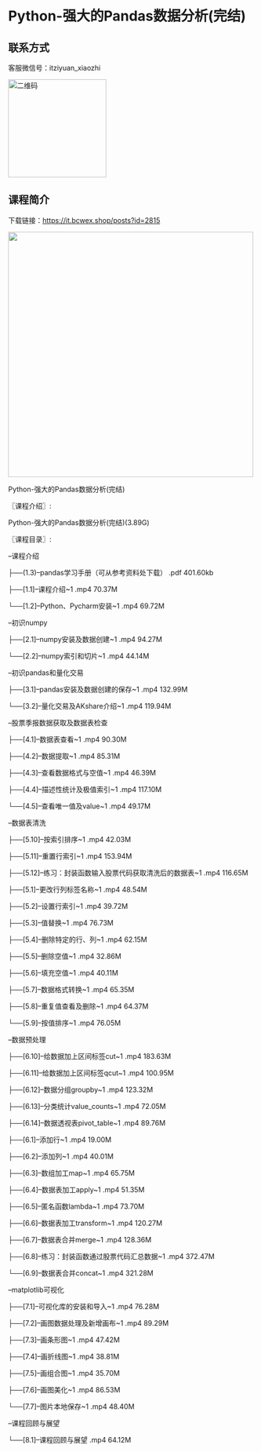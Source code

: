 # Python-强大的Pandas数据分析(完结)

## 联系方式

客服微信号：itziyuan_xiaozhi

<img src="https://ziyuanyun.oss-cn-guangzhou.aliyuncs.com/common/20240614073449/666b82192834a.jpg" width="200" height="200" alt="二维码">

## 课程简介

下载链接：https://it.bcwex.shop/posts?id=2815

<img src="https://ziyuanyun.oss-cn-guangzhou.aliyuncs.com/yun/20240515184333/664491d50666f.jpg" width="500" alt="">

  Python-强大的Pandas数据分析(完结)



 〖课程介绍〗:

 Python-强大的Pandas数据分析(完结)(3.89G)

 〖课程目录〗:

 &#8211;课程介绍

 ├──(1.3)&#8211;pandas学习手册（可从参考资料处下载） .pdf 401.60kb

 ├──[1.1]&#8211;课程介绍~1 .mp4 70.37M

 └──[1.2]&#8211;Python、Pycharm安装~1 .mp4 69.72M

 &#8211;初识numpy

 ├──[2.1]&#8211;numpy安装及数据创建~1 .mp4 94.27M

 └──[2.2]&#8211;numpy索引和切片~1 .mp4 44.14M

 &#8211;初识pandas和量化交易

 ├──[3.1]&#8211;pandas安装及数据创建的保存~1 .mp4 132.99M

 └──[3.2]&#8211;量化交易及AKshare介绍~1 .mp4 119.94M

 &#8211;股票季报数据获取及数据表检查

 ├──[4.1]&#8211;数据表查看~1 .mp4 90.30M

 ├──[4.2]&#8211;数据提取~1 .mp4 85.31M

 ├──[4.3]&#8211;查看数据格式与空值~1 .mp4 46.39M

 ├──[4.4]&#8211;描述性统计及极值索引~1 .mp4 117.10M

 └──[4.5]&#8211;查看唯一值及value~1 .mp4 49.17M

 &#8211;数据表清洗

 ├──[5.10]&#8211;按索引排序~1 .mp4 42.03M

 ├──[5.11]&#8211;重置行索引~1 .mp4 153.94M

 ├──[5.12]&#8211;练习：封装函数输入股票代码获取清洗后的数据表~1 .mp4 116.65M

 ├──[5.1]&#8211;更改行列标签名称~1 .mp4 48.54M

 ├──[5.2]&#8211;设置行索引~1 .mp4 39.72M

 ├──[5.3]&#8211;值替换~1 .mp4 76.73M

 ├──[5.4]&#8211;删除特定的行、列~1 .mp4 62.15M

 ├──[5.5]&#8211;删除空值~1 .mp4 32.86M

 ├──[5.6]&#8211;填充空值~1 .mp4 40.11M

 ├──[5.7]&#8211;数据格式转换~1 .mp4 65.35M

 ├──[5.8]&#8211;重复值查看及删除~1 .mp4 64.37M

 └──[5.9]&#8211;按值排序~1 .mp4 76.05M

 &#8211;数据预处理

 ├──[6.10]&#8211;给数据加上区间标签cut~1 .mp4 183.63M

 ├──[6.11]&#8211;给数据加上区间标签qcut~1 .mp4 100.95M

 ├──[6.12]&#8211;数据分组groupby~1 .mp4 123.32M

 ├──[6.13]&#8211;分类统计value_counts~1 .mp4 72.05M

 ├──[6.14]&#8211;数据透视表pivot_table~1 .mp4 89.76M

 ├──[6.1]&#8211;添加行~1 .mp4 19.00M

 ├──[6.2]&#8211;添加列~1 .mp4 40.01M

 ├──[6.3]&#8211;数组加工map~1 .mp4 65.75M

 ├──[6.4]&#8211;数据表加工apply~1 .mp4 51.35M

 ├──[6.5]&#8211;匿名函数lambda~1 .mp4 73.70M

 ├──[6.6]&#8211;数据表加工transform~1 .mp4 120.27M

 ├──[6.7]&#8211;数据表合并merge~1 .mp4 128.36M

 ├──[6.8]&#8211;练习：封装函数通过股票代码汇总数据~1 .mp4 372.47M

 └──[6.9]&#8211;数据表合并concat~1 .mp4 321.28M

 &#8211;matplotlib可视化

 ├──[7.1]&#8211;可视化库的安装和导入~1 .mp4 76.28M

 ├──[7.2]&#8211;画图数据处理及新增画布~1 .mp4 89.29M

 ├──[7.3]&#8211;画条形图~1 .mp4 47.42M

 ├──[7.4]&#8211;画折线图~1 .mp4 38.81M

 ├──[7.5]&#8211;画组合图~1 .mp4 35.70M

 ├──[7.6]&#8211;画图美化~1 .mp4 86.53M

 └──[7.7]&#8211;图片本地保存~1 .mp4 48.40M

 &#8211;课程回顾与展望

 └──[8.1]&#8211;课程回顾与展望 .mp4 64.12M

  